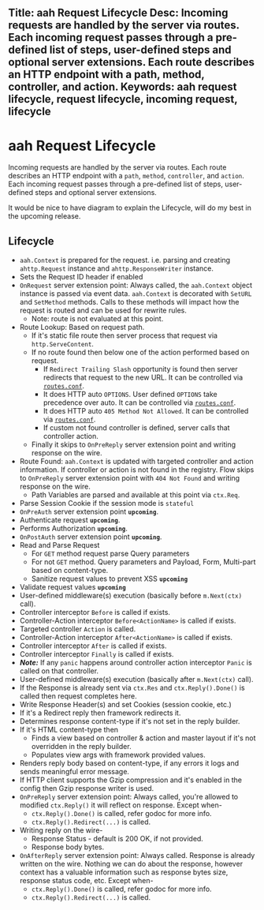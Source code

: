 Title: aah Request Lifecycle
Desc: Incoming requests are handled by the server via routes. Each incoming request passes through a pre-defined list of steps, user-defined steps and optional server extensions. Each route describes an HTTP endpoint with a path, method, controller, and action.
Keywords: aah request lifecycle, request lifecycle, incoming request, lifecycle
---
# aah Request Lifecycle

Incoming requests are handled by the server via routes. Each route describes an HTTP endpoint with a `path`, `method`, `controller`, and `action`. Each incoming request passes through a pre-defined list of steps, user-defined steps and optional server extensions.

It would be nice to have diagram to explain the Lifecycle, will do my best in the upcoming release.

## Lifecycle

  * `aah.Context` is prepared for the request. i.e. parsing and creating `ahttp.Request` instance and `ahttp.ResponseWriter` instance.
  * Sets the Request ID header if enabled
  * `OnRequest` server extension point: Always called, the `aah.Context` object instance is passed via event data. `aah.Context` is decorated with `SetURL` and `SetMethod` methods. Calls to these methods will impact how the request is routed and can be used for rewrite rules.
      - Note: route is not evaluated at this point.
  * Route Lookup: Based on request path.
      - If it's static file route then server process that request via `http.ServeContent`.
      - If no route found then below one of the action performed based on request.
          - If `Redirect Trailing Slash` opportunity is found then server redirects that request to the new URL. It can be controlled via [`routes.conf`](routes-config.html).
          - It does HTTP auto `OPTIONS`. User defined `OPTIONS` take precedence over auto. It can be controlled via [`routes.conf`](routes-config.html).
          - It does HTTP auto `405 Method Not Allowed`. It can be controlled via [`routes.conf`](routes-config.html).
          - If custom not found controller is defined, server calls that controller action.
      - Finally it skips to `OnPreReply` server extension point and writing response on the wire.
  * Route Found: `aah.Context` is updated with targeted controller and action information. If controller or action is not found in the registry. Flow skips to `OnPreReply` server extension point with `404 Not Found` and writing response on the wire.
      - Path Variables are parsed and available at this point via `ctx.Req`.
  * Parse Session Cookie if the session mode is `stateful`
  * `OnPreAuth` server extension point **`upcoming`**.
  * Authenticate request **`upcoming`**.
  * Performs Authorization **`upcoming`**.
  * `OnPostAuth` server extension point **`upcoming`**.
  * Read and Parse Request
      - For `GET` method request parse Query parameters
      - For not `GET` method. Query parameters and Payload, Form, Multi-part based on content-type.
      - Sanitize request values to prevent XSS **`upcoming`**
  * Validate request values **`upcoming`**
  * User-defined middleware(s) execution (basically before `m.Next(ctx)` call).
  * Controller interceptor `Before` is called if exists.
  * Controller-Action interceptor `Before<ActionName>` is called if exists.
  * Targeted controller `Action` is called.
  * Controller-Action interceptor `After<ActionName>` is called if exists.
  * Controller interceptor `After` is called if exists.
  * Controller interceptor `Finally` is called if exists.
  * ***Note:*** If any `panic` happens around controller action interceptor `Panic` is called on that controller.
  * User-defined middleware(s) execution (basically after `m.Next(ctx)` call).
  * If the Response is already sent via `ctx.Res` and `ctx.Reply().Done()` is called then request completes here.
  * Write Response Header(s) and set Cookies (session cookie, etc.)
  * If it's a Redirect reply then framework redirects it.
  * Determines response content-type if it's not set in the reply builder.
  * If it's HTML content-type then
      - Finds a view based on controller & action and master layout if it's not overridden in the reply builder.
      - Populates view args with framework provided values.
  * Renders reply body based on content-type, if any errors it logs and sends meaningful error message.
  * If HTTP client supports the Gzip compression and it's enabled in the config then Gzip response writer is used.
  * `OnPreReply` server extension point: Always called, you're allowed to modified `ctx.Reply()` it will reflect on response. Except when-
      - `ctx.Reply().Done()` is called, refer godoc for more info.
      - `ctx.Reply().Redirect(...)` is called.
  * Writing reply on the wire-
      - Response Status - default is 200 OK, if not provided.
      - Response body bytes.
  * `OnAfterReply` server extension point: Always called. Response is already written on the wire. Nothing we can do about the response, however context has a valuable information such as response bytes size, response status code, etc. Except when-
      - `ctx.Reply().Done()` is called, refer godoc for more info.
      - `ctx.Reply().Redirect(...)` is called.
